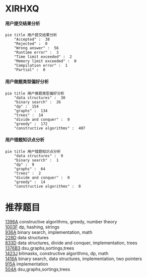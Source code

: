 # XIRHXQ

<!-- tabs:start -->



#### **用户提交结果分析**

```mermaid
pie title 用户提交结果分析
    "Accepted" :  38
    "Rejected" :  0
    "Wrong answer" :  56
    "Runtime error" :  3
    "Time limit exceeded" :  2
    "Memory limit exceeded" :  0
    "Compilation error" :  1
    "Partial" :  0
```

#### **用户做题类型偏好分析**

```mermaid
pie title 用户做题类型偏好分析
    "data structures" :  30
    "binary search" :  26
    "dp" :  154
    "graphs" :  134
    "trees" :  14
    "divide and conquer" :  0
    "greedy" :  172
    "constructive algorithms" :  407
```
#### **用户错题知识点分析**

```mermaid
pie title 用户错题知识点分析
    "data structures" :  9
    "binary search" :  1
    "dp" :  9
    "graphs" :  64
    "trees" :  2
    "divide and conquer" :  0
    "greedy" :  14
    "constructive algorithms" :  0
```



<!-- tabs:end -->
# 推荐题目
[1396A](https://codeforces.com/contest/1396/problem/A)		constructive algorithms,
                        greedy,
                        number theory		  
[1003F](https://codeforces.com/contest/1003/problem/F)		dp,
                        hashing,
                        strings		  
[936A](https://codeforces.com/contest/936/problem/A)		binary search,
                        implementation,
                        math		  
[228D](https://codeforces.com/contest/228/problem/D)		data structures		  
[833D](https://codeforces.com/contest/833/problem/D)		data structures,
                        divide and conquer,
                        implementation,
                        trees		  
[1376B3](https://codeforces.com/contest/1376B/problem/3)		dsu,graphs,sortings,trees		  
[1423J](https://codeforces.com/contest/1423/problem/J)		bitmasks,
                        constructive algorithms,
                        dp,
                        math		  
[1416A](https://codeforces.com/contest/1416/problem/A)		binary search,
                        data structures,
                        implementation,
                        two pointers		  
[915A](https://codeforces.com/contest/915/problem/A)		implementation		  
[504A](https://codeforces.com/contest/504/problem/A)		dsu,graphs,sortings,trees		  
